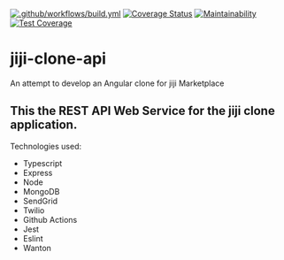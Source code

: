 [![.github/workflows/build.yml](https://github.com/jngisiro/jiji-clone-api/actions/workflows/build.yml/badge.svg)](https://github.com/jngisiro/jiji-clone-api/actions/workflows/build.yml) [![Coverage Status](https://coveralls.io/repos/github/jngisiro/jiji-clone-api/badge.svg?branch=main)](https://coveralls.io/github/jngisiro/jiji-clone-api?branch=main)      [![Maintainability](https://api.codeclimate.com/v1/badges/1bc1bb5c2269974f34d8/maintainability)](https://codeclimate.com/github/jngisiro/jiji-clone-api/maintainability)      [![Test Coverage](https://api.codeclimate.com/v1/badges/1bc1bb5c2269974f34d8/test_coverage)](https://codeclimate.com/github/jngisiro/jiji-clone-api/test_coverage)

# jiji-clone-api

An attempt to develop an Angular clone for jiji Marketplace

## This the REST API Web Service for the jiji clone application. 

Technologies used:
- Typescript
- Express
- Node
- MongoDB
- SendGrid
- Twilio
- Github Actions
- Jest
- Eslint
- Wanton
